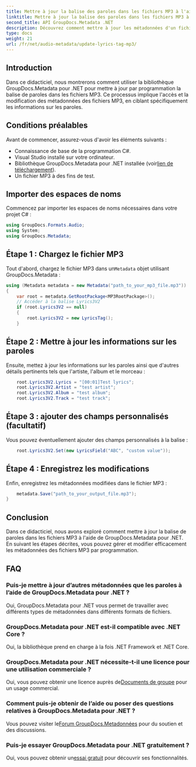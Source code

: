 ```yaml
---
title: Mettre à jour la balise des paroles dans les fichiers MP3 à l'aide de .NET
linktitle: Mettre à jour la balise des paroles dans les fichiers MP3 à l'aide de .NET
second_title: API GroupDocs.Metadata .NET
description: Découvrez comment mettre à jour les métadonnées d'un fichier MP3, y compris les paroles, l'artiste et les détails de l'album, par programmation à l'aide de GroupDocs.Metadata pour .NET.
type: docs
weight: 21
url: /fr/net/audio-metadata/update-lyrics-tag-mp3/
---
```

## Introduction
Dans ce didacticiel, nous montrerons comment utiliser la bibliothèque GroupDocs.Metadata pour .NET pour mettre à jour par programmation la balise de paroles dans les fichiers MP3. Ce processus implique l'accès et la modification des métadonnées des fichiers MP3, en ciblant spécifiquement les informations sur les paroles.
## Conditions préalables
Avant de commencer, assurez-vous d'avoir les éléments suivants :
- Connaissance de base de la programmation C#.
- Visual Studio installé sur votre ordinateur.
-  Bibliothèque GroupDocs.Metadata pour .NET installée (voir[lien de téléchargement](https://releases.groupdocs.com/metadata/net/)).
- Un fichier MP3 à des fins de test.

## Importer des espaces de noms
Commencez par importer les espaces de noms nécessaires dans votre projet C# :
```csharp
using GroupDocs.Formats.Audio;
using System;
using GroupDocs.Metadata;
```
## Étape 1 : Chargez le fichier MP3
 Tout d'abord, chargez le fichier MP3 dans un`Metadata` objet utilisant GroupDocs.Metadata :
```csharp
using (Metadata metadata = new Metadata("path_to_your_mp3_file.mp3"))
{
    var root = metadata.GetRootPackage<MP3RootPackage>();
    // Accéder à la balise Lyrics3V2
    if (root.Lyrics3V2 == null)
    {
        root.Lyrics3V2 = new LyricsTag();
    }
```
## Étape 2 : Mettre à jour les informations sur les paroles
Ensuite, mettez à jour les informations sur les paroles ainsi que d'autres détails pertinents tels que l'artiste, l'album et le morceau :
```csharp
    root.Lyrics3V2.Lyrics = "[00:01]Test lyrics";
    root.Lyrics3V2.Artist = "test artist";
    root.Lyrics3V2.Album = "test album";
    root.Lyrics3V2.Track = "test track";
```
## Étape 3 : ajouter des champs personnalisés (facultatif)
Vous pouvez éventuellement ajouter des champs personnalisés à la balise :
```csharp
    root.Lyrics3V2.Set(new LyricsField("ABC", "custom value"));
```
## Étape 4 : Enregistrez les modifications
Enfin, enregistrez les métadonnées modifiées dans le fichier MP3 :
```csharp
    metadata.Save("path_to_your_output_file.mp3");
}
```

## Conclusion
Dans ce didacticiel, nous avons exploré comment mettre à jour la balise de paroles dans les fichiers MP3 à l'aide de GroupDocs.Metadata pour .NET. En suivant les étapes décrites, vous pouvez gérer et modifier efficacement les métadonnées des fichiers MP3 par programmation.

## FAQ
### Puis-je mettre à jour d’autres métadonnées que les paroles à l’aide de GroupDocs.Metadata pour .NET ?
Oui, GroupDocs.Metadata pour .NET vous permet de travailler avec différents types de métadonnées dans différents formats de fichiers.
### GroupDocs.Metadata pour .NET est-il compatible avec .NET Core ?
Oui, la bibliothèque prend en charge à la fois .NET Framework et .NET Core.
### GroupDocs.Metadata pour .NET nécessite-t-il une licence pour une utilisation commerciale ?
 Oui, vous pouvez obtenir une licence auprès de[Documents de groupe](https://purchase.groupdocs.com/buy) pour un usage commercial.
### Comment puis-je obtenir de l’aide ou poser des questions relatives à GroupDocs.Metadata pour .NET ?
 Vous pouvez visiter le[Forum GroupDocs.Metadonnées](https://forum.groupdocs.com/c/metadata/14) pour du soutien et des discussions.
### Puis-je essayer GroupDocs.Metadata pour .NET gratuitement ?
 Oui, vous pouvez obtenir un[essai gratuit](https://releases.groupdocs.com/) pour découvrir ses fonctionnalités.